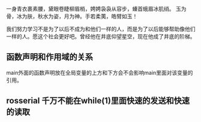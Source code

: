 一身青衣裹素腰，黛眼卷睫柳眉梢，娉娉袅袅从容步，螓首蛾眉冰肌绡。
玉为骨，冰为肤，秋水为姿，月为神。手若柔荑，皓臂如玉！

我们努力学习不是为了以后不成为和他们一样的人，而是为了以后能够帮助像他们一样的人。愿这个社会更好吧。曾经他在井底仰望星空，现在他成了井底的阶梯。

## 函数声明和作用域的关系
main外面的函数声明放在全局变量的上方和下方会不会影响main里面对该变量的引用。
## rosserial 千万不能在while(1)里面快速的发送和快速的读取